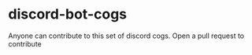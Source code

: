 # discord-bot-cogs
Anyone can contribute to this set of discord cogs. Open a pull request to contribute
